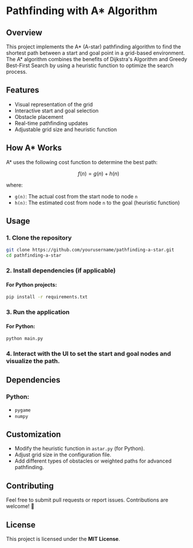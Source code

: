 # Pathfinding with A* Algorithm

## Overview
This project implements the A* (A-star) pathfinding algorithm to find the shortest path between a start and goal point in a grid-based environment. The A* algorithm combines the benefits of Dijkstra's Algorithm and Greedy Best-First Search by using a heuristic function to optimize the search process.

## Features
-  Visual representation of the grid
-  Interactive start and goal selection
-  Obstacle placement
- Real-time pathfinding updates
- Adjustable grid size and heuristic function

## How A* Works
A* uses the following cost function to determine the best path:

```math
f(n) = g(n) + h(n)
```

where:
- `g(n)`: The actual cost from the start node to node `n`
- `h(n)`: The estimated cost from node `n` to the goal (heuristic function)

## Usage
### 1. Clone the repository
```sh
git clone https://github.com/yourusername/pathfinding-a-star.git
cd pathfinding-a-star
```

### 2. Install dependencies (if applicable)
#### For Python projects:
```sh
pip install -r requirements.txt
```

### 3. Run the application
#### For Python:
```sh
python main.py
```
### 4. Interact with the UI to set the start and goal nodes and visualize the path.

## Dependencies
### Python:
- `pygame`
- `numpy`

## Customization
- Modify the heuristic function in `astar.py` (for Python).
- Adjust grid size in the configuration file.
- Add different types of obstacles or weighted paths for advanced pathfinding.

## Contributing
Feel free to submit pull requests or report issues. Contributions are welcome! 🚀

## License
This project is licensed under the **MIT License**.


